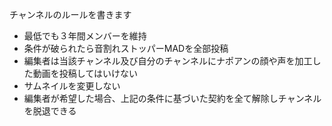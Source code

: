 チャンネルのルールを書きます

- 最低でも３年間メンバーを維持
- 条件が破られたら音割れストッパーMADを全部投稿
- 編集者は当該チャンネル及び自分のチャンネルにナポアンの顔や声を加工した動画を投稿してはいけない
- サムネイルを変更しない
- 編集者が希望した場合、上記の条件に基づいた契約を全て解除しチャンネルを脱退できる